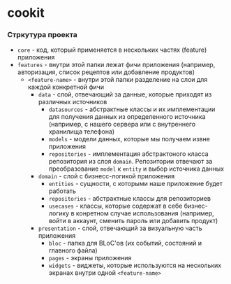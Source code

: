 # cookit

### Стркутура проекта

- `core` - код, который применяется в нескольких частях (feature) приложения
- `features` - внутри этой папки лежат фичи приложения (например, авторизация, список рецептов или добавление продуктов) 
  - `<feature-name>` - внутри этой папки разделение на слои для каждой конкретной фичи
    - `data` - слой, отвечающий за данные, которые приходят из различных источников
      - `datasources` - абстрактные классы и их имплементации для получения данных из определенного источника (например, с нашего сервера или с внутреннего хранилища телефона)
      - `models` - модели данных, которые мы получаем извне приложения
      - `repositories` - имплементация абстрактоного класса репозитория из слоя `domain`. Репозитории отвечают за преобразование `model` к `entity` и выбор источника данных
    - `domain` - слой с бизнесс-логикой приложения
      - `entities` - сущности, с которыми наше приложение будет работать
      - `repositories` - абстрактные классы для репозиториев
      - `usecases` - классы, которые содержат в себе бизнес-логику в конретном случае использования (например, войти в аккаунт, сменить пароль или добавить продукт)
    - `presentation` - слой, отвечающий за визуальную часть приложения 
      - `bloc` - папка для BLoC'ов (их событий, состояний и главного файла)
      - `pages` - экраны приложения
      - `widgets` - виджеты, которые используются на нескольких экранах внутри одной `<feature-name>`